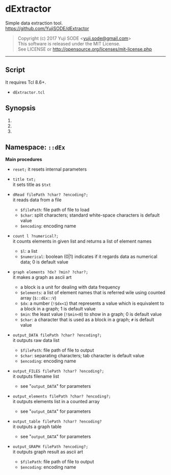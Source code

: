 # dExtractor
Simple data extraction tool.  
https://github.com/YujiSODE/dExtractor  

>Copyright (c) 2017 Yuji SODE \<yuji.sode@gmail.com\>  
>This software is released under the MIT License.  
>See LICENSE or http://opensource.org/licenses/mit-license.php
______
## Script
It requires Tcl 8.6+.
- `dExtractor.tcl`

## Synopsis
1. 
2. 
3. 

## Namespace: `::dEx`
**Main procedures**
- `reset;`
it resets internal parameters

- `title txt;`  
  it sets title as `$txt`  

- `dRead filePath ?char? ?encoding?;`  
  it reads data from a file
  - `$filePath`: file path of file to load
  - `$char`: split characters; standard white-space characters is default value
  - `$encoding`: encoding name
  
- `count l ?numerical?;`  
  it counts elements in given list and returns a list of element names
  - `$l`: a list
  - `$numerical`: boolean (0|1) indicates if it regards data as numerical data; 0 is default value
  
- `graph elements ?dx? ?min? ?char?;`  
  it makes a graph as ascii art
  - a block is a unit for dealing with data frequency
  - `$elements`: a list of element names that is referred wile using counted array (`$::dEx::V`)
  - `$dx`: a number (`!$dx<1`) that represents a value which is equivalent to a block in a graph; 1 is default value
  - `$min`: the least value (`!$min<0`) to show in a graph; 0 is default value
  - `$char`: a character that is used as a block in a graph; `#` is default value
  
- `output_DATA filePath ?char? ?encoding?;`  
  it outputs raw data list
  - `$filePath`: file path of file to output
  - `$char`: separating characters; tab character is default value
  - `$encoding`: encoding name
  
- `output_FILES filePath ?char? ?encoding?;`  
  it outputs filename list
  - see "`output_DATA`" for parameters
  
- `output_elements filePath ?char? ?encoding?;`  
  it outputs elements list in a counted array
  - see "`output_DATA`" for parameters
  
- `output_table filePath ?char? ?encoding?`  
  it outputs a graph table
  - see "`output_DATA`" for parameters
    
- `output_GRAPH filePath ?encoding?;`  
  it outputs graph result as ascii art
  - `$filePath`: file path of file to output
  - `$encoding`: encoding name
